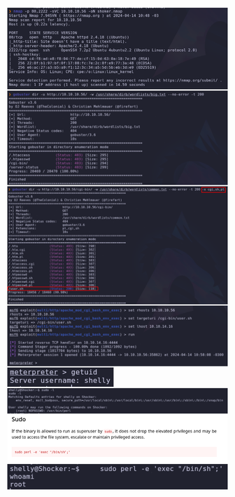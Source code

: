 ![](../../Images/Pasted%20image%2020240414104916.png)
![](../../Images/Pasted%20image%2020240414105229.png)
![](../../Images/Pasted%20image%2020240414105512.png)
![](../../Images/Pasted%20image%2020240414105818.png)
![](../../Images/Pasted%20image%2020240414105833.png)
![](../../Images/Pasted%20image%2020240414110309.png)
![](../../Images/Pasted%20image%2020240414110415.png)
![](../../Images/Pasted%20image%2020240414110403.png)
